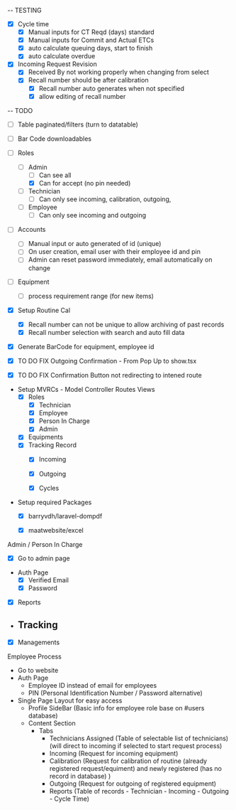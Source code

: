 

-- TESTING
- [x] Cycle time    
    - [x] Manual inputs for CT Reqd (days) standard 
    - [x] Manual inputs for Commit and Actual ETCs 
    - [x] auto calculate queuing days, start to finish
    - [x] auto calculate overdue

- [x] Incoming Request Revision
    - [x] Received By not working properly when changing from select
    - [x] Recall number should be after calibration
        - [x] Recall number auto generates when not specified
        - [x] allow editing of recall number

-- TODO

- [ ] Table paginated/filters (turn to datatable)

- [ ] Bar Code downloadables

- [ ] Roles
    - [ ] Admin
        - [ ] Can see all
        - [x] Can for accept (no pin needed)
    - [ ] Technician
        - [ ] Can only see incoming, calibration, outgoing, 
    - [ ] Employee
        - [ ] Can only see incoming and outgoing

- [ ] Accounts
    - [ ] Manual input or auto generated of id (unique)
    - [ ] On user creation, email user with their employee id and pin
    - [ ] Admin can reset password immediately, email automatically on change  

- [ ] Equipment
    - [ ] process requirement range (for new items)

- [x] Setup Routine Cal
    - [x] Recall number can not be unique to allow archiving of past records
    - [x] Recall number selection with search and auto fill data
- [x] Generate BarCode for equipment, employee id


- [x] TO DO FIX Outgoing Confirmation -  From Pop Up to show.tsx
- [x] TO DO FIX Confirmation Button not redirecting to intened route

- Setup MVRCs - Model Controller Routes Views
    - [x] Roles 
        - [x] Technician
        - [x] Employee
        - [x] Person In Charge
        - [x] Admin
    - [x] Equipments
    - [x] Tracking Record
        - [x] Incoming
        - [x] Outgoing
        - [x] Cycles


- Setup required Packages
    - [x] barryvdh/laravel-dompdf
    - [x] maatwebsite/excel



Admin / Person In Charge
- [x] Go to admin page
- Auth Page
    - [x] Verified Email
    - [x] Password

- [x] Reports
- Tracking
    - 
- [x] Managements

Employee Process
- Go to website
- Auth Page 
    - Employee ID instead of email for employees
    - PIN (Personal Identification Number / Password alternative)
- Single Page Layout for easy access
    - Profile SideBar (Basic info for employee role base on #users database)
    - Content Section 
        - Tabs
            - Technicians Assigned (Table of selectable list of technicians) (will direct to incoming if selected to start request process)
            - Incoming (Request for incoming equipment)
            - Calibration (Request for calibration of routine (already registered request/equiment) and newly registered (has no record in database) ) 
            - Outgoing (Request for outgoing of registered equipment)
            - Reports (Table of records - Technician  - Incoming - Outgoing - Cycle Time)

